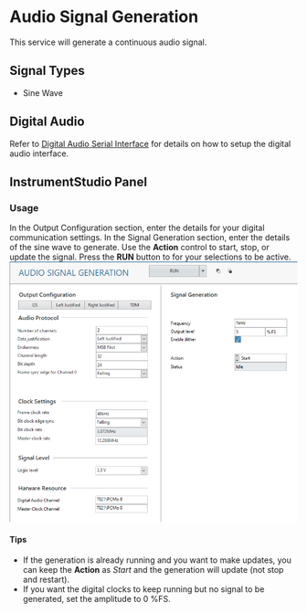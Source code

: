 # Audio Signal Generation

This service will generate a continuous audio signal.

## Signal Types

- Sine Wave

## Digital Audio

Refer to [Digital Audio Serial Interface](../measurements/common/digital-serial.md) for details on how to setup the digital audio interface.

## InstrumentStudio Panel

### Usage

In the Output Configuration section, enter the details for your digital communication settings. In the Signal Generation section, enter the details of the sine wave to generate. Use the **Action** control to start, stop, or update the signal. Press the **RUN** button to for your selections to be active.  
![InstrumentStudio panel](meas-images/audio-signal-generation.png)

#### Tips

- If the generation is already running and you want to make updates, you can keep the **Action** as *Start* and the generation will update (not stop and restart).
- If you want the digital clocks to keep running but no signal to be generated, set the amplitude to 0 %FS.
